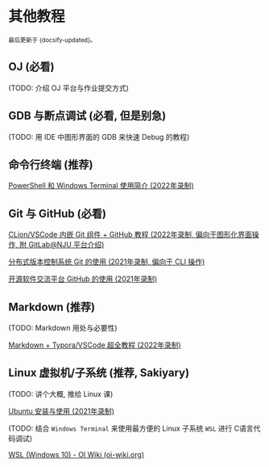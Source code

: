 # 其他教程

<small>最后更新于 {docsify-updated}。</small>

## OJ (必看) 

(TODO: 介绍 OJ 平台与作业提交方式)

## GDB 与断点调试 (必看, 但是别急) 

(TODO: 用 IDE 中图形界面的 GDB 来快速 Debug 的教程)

## 命令行终端 (推荐) 

[PowerShell 和 Windows Terminal 使用简介 (2022年录制)](https://www.bilibili.com/video/BV12Y4y1M72R)

## Git 与 GitHub (必看) 

[CLion/VSCode 内嵌 Git 组件 + GitHub 教程 (2022年录制, 偏向于图形化界面操作, 附 GitLab@NJU 平台介绍)](https://www.bilibili.com/video/BV1VG41137RA)


[分布式版本控制系统 Git 的使用 (2021年录制, 偏向于 CLI 操作)](https://www.bilibili.com/video/BV15M4y1576Z)

[开源软件交流平台 GitHub 的使用 (2021年录制)](https://www.bilibili.com/video/BV1mM4y1g7SX)

## Markdown (推荐) 

(TODO: Markdown 用处与必要性)

 [Markdown + Typora/VSCode 超全教程 (2022年录制)](https://www.bilibili.com/video/BV1hG411p7fX)

## Linux 虚拟机/子系统 (推荐, Sakiyary) 

(TODO: 讲个大概, 推给 Linux 课)

[Ubuntu 安装与使用 (2021年录制)](https://www.bilibili.com/video/BV1vq4y1X7Wp)

(TODO: 结合 `Windows Terminal` 来使用最方便的 Linux 子系统 `WSL` 进行 C语言代码调试)

[WSL (Windows 10) - OI Wiki (oi-wiki.org)](https://oi-wiki.org/tools/wsl/)
